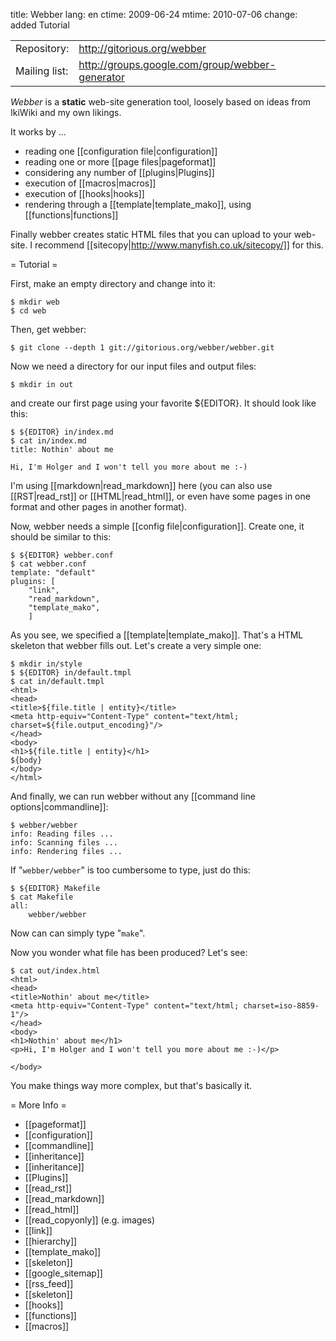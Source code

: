title: Webber
lang: en
ctime: 2009-06-24
mtime: 2010-07-06
change: added Tutorial

<table class="softwareproject">
<tr><td class="first">Repository:</td><td><a href="http://gitorious.org/webber">http://gitorious.org/webber</a></td></tr>
<tr><td class="first">Mailing list:</td><td><a href="http://groups.google.com/group/webber-generator">http://groups.google.com/group/webber-generator</a></td></tr>
</table>

*Webber* is a <b>static</b> web-site generation tool, loosely based on ideas
from IkiWiki and my own likings.

It works by ...

 * reading one [[configuration file|configuration]]
 * reading one or more [[page files|pageformat]]
 * considering any number of [[plugins|Plugins]]
 * execution of [[macros|macros]]
 * execution of [[hooks|hooks]]
 * rendering through a [[template|template_mako]], using [[functions|functions]]

Finally webber creates static HTML files that you can upload to your
web-site. I recommend [[sitecopy|http://www.manyfish.co.uk/sitecopy/]]
for this.

= Tutorial =

First, make an empty directory and change into it:

	$ mkdir web
	$ cd web

Then, get webber:

	$ git clone --depth 1 git://gitorious.org/webber/webber.git

Now we need a directory for our input files and output files:

	$ mkdir in out

and create our first page using your favorite ${EDITOR}. It should
look like this:

	$ ${EDITOR} in/index.md
	$ cat in/index.md
	title: Nothin' about me

	Hi, I'm Holger and I won't tell you more about me :-)

I'm using [[markdown|read_markdown]] here (you can also use
[[RST|read_rst]] or [[HTML|read_html]], or even have some pages in one
format and other pages in another format).

Now, webber needs a simple [[config file|configuration]]. Create one,
it should be similar to this:

	$ ${EDITOR} webber.conf
	$ cat webber.conf
	template: "default"
	plugins: [
		"link",
		"read_markdown",
		"template_mako",
		]

As you see, we specified a [[template|template_mako]]. That's a HTML
skeleton that webber fills out. Let's create a very simple one:

	$ mkdir in/style
	$ ${EDITOR} in/default.tmpl
	$ cat in/default.tmpl
	<html>
	<head>
	<title>${file.title | entity}</title>
	<meta http-equiv="Content-Type" content="text/html; charset=${file.output_encoding}"/>
	</head>
	<body>
	<h1>${file.title | entity}</h1>
	${body}
	</body>
	</html>

And finally, we can run webber without any [[command line options|commandline]]:

	$ webber/webber
	info: Reading files ...
	info: Scanning files ...
	info: Rendering files ...

If "`webber/webber`" is too cumbersome to type, just do this:

	$ ${EDITOR} Makefile
	$ cat Makefile
	all:
		webber/webber

Now can can simply type "`make`".

Now you wonder what file has been produced?  Let's see:

	$ cat out/index.html
	<html>
	<head>
	<title>Nothin' about me</title>
	<meta http-equiv="Content-Type" content="text/html; charset=iso-8859-1"/>
	</head>
	<body>
	<h1>Nothin' about me</h1>
	<p>Hi, I'm Holger and I won't tell you more about me :-)</p>

	</body>

You make things way more complex, but that's basically it.


= More Info =

* [[pageformat]]
* [[configuration]]
 * [[commandline]]
 * [[inheritance]]
* [[inheritance]]
* [[Plugins]]
 * [[read_rst]]
 * [[read_markdown]]
 * [[read_html]]
 * [[read_copyonly]] (e.g. images)
 * [[link]]
 * [[hierarchy]]
 * [[template_mako]]
 * [[skeleton]]
 * [[google_sitemap]]
 * [[rss_feed]]
 * [[skeleton]]
* [[hooks]]
* [[functions]]
* [[macros]]
